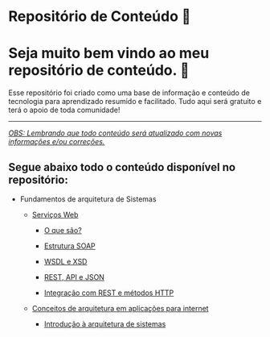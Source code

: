 # Repositório de Conteúdo 📖

# Seja muito bem vindo ao meu repositório de conteúdo. 🤙

Esse repositório foi criado como uma base de informação e conteúdo de tecnologia para aprendizado resumido e facilitado. Tudo aqui será gratuito e terá o apoio de toda comunidade!

---

_<u>OBS: Lembrando que todo conteúdo será atualizado com novas informações e/ou correções.</u>_

## Segue abaixo todo o conteúdo disponível no repositório:

- Fundamentos de arquitetura de Sistemas 
  
  - [Serviços Web](https://github.com/luizmarinhojr/servicos-web/tree/master/servicos-web)
    
    - [O que são?](https://github.com/luizmarinhojr/fundamentos-de-arquitetura-de-sistemas/blob/master/servicos-web/1%20-%20o-que-sao.md)
    
    - [Estrutura SOAP](https://github.com/luizmarinhojr/fundamentos-de-arquitetura-de-sistemas/blob/master/servicos-web/2%20-%20estrutura-SOAP.md)
    
    - [WSDL e XSD](https://github.com/luizmarinhojr/fundamentos-de-arquitetura-de-sistemas/blob/master/servicos-web/3%20-%20WSDL-e-XSD.md)
    
    - [REST, API e JSON](https://github.com/luizmarinhojr/fundamentos-de-arquitetura-de-sistemas/blob/master/servicos-web/4%20-%20REST%2CAPI%2CJSON.md)
    
    - [Integração com REST e métodos HTTP](https://github.com/luizmarinhojr/fundamentos-de-arquitetura-de-sistemas/blob/master/servicos-web/5-Integra%C3%A7ao-com-REST-e-metodos-HTTP.md)
  
  - [Conceitos de arquitetura em aplicações para internet](https://github.com/luizmarinhojr/servicos-web/tree/master/conceitos-de-arquitetura-em-aplicacoes-moveis)
    
    - [Introdução à arquitetura de sistemas](https://github.com/luizmarinhojr/fundamentos-de-arquitetura-de-sistemas/blob/master/conceitos-de-arquitetura-em-aplicacoes-moveis/1-introducao-a-arquitetura-de-sistemas.md)
